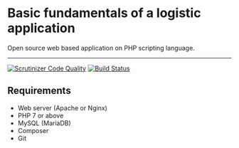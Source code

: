 Basic fundamentals of a logistic application
======================

Open source web based application on PHP scripting language.

----------------------

[![Scrutinizer Code Quality](https://scrutinizer-ci.com/g/lmihaylov2512/logistic-app/badges/quality-score.png?b=master)](https://scrutinizer-ci.com/g/lmihaylov2512/logistic-app/?branch=master) [![Build Status](https://scrutinizer-ci.com/g/lmihaylov2512/logistic-app/badges/build.png?b=master)](https://scrutinizer-ci.com/g/lmihaylov2512/logistic-app/build-status/master)

Requirements
----------------------

- Web server (Apache or Nginx)
- PHP 7 or above
- MySQL (MariaDB)
- Composer
- Git